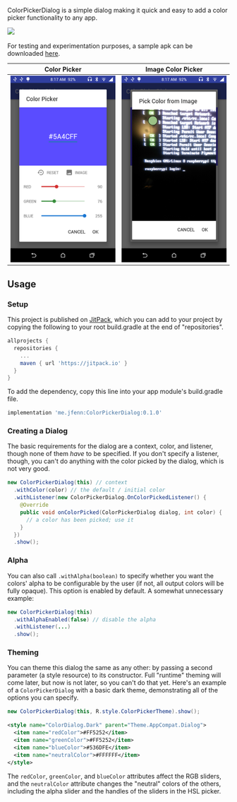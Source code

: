 ColorPickerDialog is a simple dialog making it quick and easy to add a color picker functionality to any app.

[![](https://jitpack.io/v/me.jfenn/ColorPickerDialog.svg)](https://jitpack.io/#me.jfenn/ColorPickerDialog)

For testing and experimentation purposes, a sample apk can be downloaded [here](https://jfenn.me/projects/colorpickerdialog).

|Color Picker|Image Color Picker|
|--------|--------|
|![img](./.github/images/dialog.png?raw=true)|![img](./.github/images/image.png?raw=true)|

## Usage

### Setup

This project is published on [JitPack](https://jitpack.io), which you can add to your project by copying the following to your root build.gradle at the end of "repositories".

```gradle
allprojects {
  repositories {
    ...
    maven { url 'https://jitpack.io' }
  }
}
```

To add the dependency, copy this line into your app module's build.gradle file.

```gradle
implementation 'me.jfenn:ColorPickerDialog:0.1.0'
```

### Creating a Dialog

The basic requirements for the dialog are a context, color, and listener, though none of them _have_ to be specified. If you don't specify a listener, though, you can't do anything with the color picked by the dialog, which is not very good.

```java
new ColorPickerDialog(this) // context
  .withColor(color) // the default / initial color
  .withListener(new ColorPickerDialog.OnColorPickedListener() {
    @Override
    public void onColorPicked(ColorPickerDialog dialog, int color) {
      // a color has been picked; use it
    }
  })
  .show();
```

### Alpha

You can also call `.withAlpha(boolean)` to specify whether you want the colors' alpha to be configurable by the user (if not, all output colors will be fully opaque). This option is enabled by default. A somewhat unnecessary example:

```java
new ColorPickerDialog(this)
  .withAlphaEnabled(false) // disable the alpha
  .withListener(...)
  .show();
```

### Theming

You can theme this dialog the same as any other: by passing a second parameter (a style resource) to its constructor. Full "runtime" theming will come later, but now is not later, so you can't do that yet. Here's an example of a `ColorPickerDialog` with a basic dark theme, demonstrating all of the options you can specify.

```java
new ColorPickerDialog(this, R.style.ColorPickerTheme).show();
```

```xml
<style name="ColorDialog.Dark" parent="Theme.AppCompat.Dialog">
  <item name="redColor">#FF5252</item>
  <item name="greenColor">#FF5252</item>
  <item name="blueColor">#536DFE</item>
  <item name="neutralColor">#FFFFFF</item>
</style>
```

The `redColor`, `greenColor`, and `blueColor` attributes affect the RGB sliders, and the `neutralColor` attribute changes the "neutral" colors of the others, including the alpha slider and the handles of the sliders in the HSL picker.
